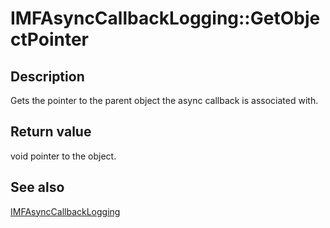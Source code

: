 # IMFAsyncCallbackLogging::GetObjectPointer

## Description

Gets the pointer to the parent object the async callback is associated with.

## Return value

void pointer to the object.

## See also

[IMFAsyncCallbackLogging](https://learn.microsoft.com/windows/desktop/api/mfobjects/nn-mfobjects-imfasynccallbacklogging)